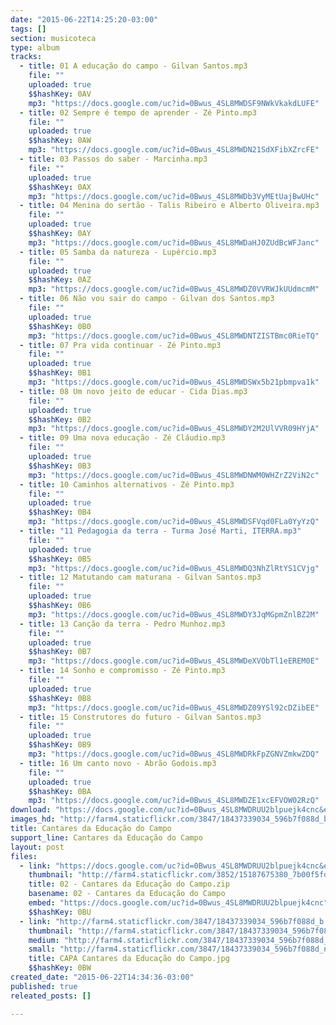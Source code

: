 ```yaml
---
date: "2015-06-22T14:25:20-03:00"
tags: []
section: musicoteca
type: album
tracks:
  - title: 01 A educação do campo - Gilvan Santos.mp3
    file: ""
    uploaded: true
    $$hashKey: 0AV
    mp3: "https://docs.google.com/uc?id=0Bwus_4SL8MWDSF9NWkVkakdLUFE"
  - title: 02 Sempre é tempo de aprender - Zé Pinto.mp3
    file: ""
    uploaded: true
    $$hashKey: 0AW
    mp3: "https://docs.google.com/uc?id=0Bwus_4SL8MWDN21SdXFibXZrcFE"
  - title: 03 Passos do saber - Marcinha.mp3
    file: ""
    uploaded: true
    $$hashKey: 0AX
    mp3: "https://docs.google.com/uc?id=0Bwus_4SL8MWDb3VyMEtUajBwUHc"
  - title: 04 Menina do sertão - Talis Ribeiro e Alberto Oliveira.mp3
    file: ""
    uploaded: true
    $$hashKey: 0AY
    mp3: "https://docs.google.com/uc?id=0Bwus_4SL8MWDaHJ0ZUdBcWFJanc"
  - title: 05 Samba da natureza - Lupércio.mp3
    file: ""
    uploaded: true
    $$hashKey: 0AZ
    mp3: "https://docs.google.com/uc?id=0Bwus_4SL8MWDZ0VVRWJkUUdmcmM"
  - title: 06 Não vou sair do campo - Gilvan dos Santos.mp3
    file: ""
    uploaded: true
    $$hashKey: 0B0
    mp3: "https://docs.google.com/uc?id=0Bwus_4SL8MWDNTZISTBmc0RieTQ"
  - title: 07 Pra vida continuar - Zé Pinto.mp3
    file: ""
    uploaded: true
    $$hashKey: 0B1
    mp3: "https://docs.google.com/uc?id=0Bwus_4SL8MWDSWx5b21pbmpva1k"
  - title: 08 Um novo jeito de educar - Cida Dias.mp3
    file: ""
    uploaded: true
    $$hashKey: 0B2
    mp3: "https://docs.google.com/uc?id=0Bwus_4SL8MWDY2M2UlVVR09HYjA"
  - title: 09 Uma nova educação - Zé Cláudio.mp3
    file: ""
    uploaded: true
    $$hashKey: 0B3
    mp3: "https://docs.google.com/uc?id=0Bwus_4SL8MWDNWM0WHZrZ2ViN2c"
  - title: 10 Caminhos alternativos - Zé Pinto.mp3
    file: ""
    uploaded: true
    $$hashKey: 0B4
    mp3: "https://docs.google.com/uc?id=0Bwus_4SL8MWDSFVqd0FLa0YyYzQ"
  - title: "11 Pedagogia da terra - Turma José Marti, ITERRA.mp3"
    file: ""
    uploaded: true
    $$hashKey: 0B5
    mp3: "https://docs.google.com/uc?id=0Bwus_4SL8MWDQ3NhZlRtYS1CVjg"
  - title: 12 Matutando cam maturana - Gilvan Santos.mp3
    file: ""
    uploaded: true
    $$hashKey: 0B6
    mp3: "https://docs.google.com/uc?id=0Bwus_4SL8MWDY3JqMGpmZnlBZ2M"
  - title: 13 Canção da terra - Pedro Munhoz.mp3
    file: ""
    uploaded: true
    $$hashKey: 0B7
    mp3: "https://docs.google.com/uc?id=0Bwus_4SL8MWDeXVObTl1eEREM0E"
  - title: 14 Sonho e compromisso - Zé Pinto.mp3
    file: ""
    uploaded: true
    $$hashKey: 0B8
    mp3: "https://docs.google.com/uc?id=0Bwus_4SL8MWDZ09YSl92cDZibEE"
  - title: 15 Construtores do futuro - Gilvan Santos.mp3
    file: ""
    uploaded: true
    $$hashKey: 0B9
    mp3: "https://docs.google.com/uc?id=0Bwus_4SL8MWDRkFpZGNVZmkwZDQ"
  - title: 16 Um canto novo - Abrão Godois.mp3
    file: ""
    uploaded: true
    $$hashKey: 0BA
    mp3: "https://docs.google.com/uc?id=0Bwus_4SL8MWDZE1xcEFVOW02RzQ"
download: "https://docs.google.com/uc?id=0Bwus_4SL8MWDRUU2blpuejk4cnc&export=download"
images_hd: "http://farm4.staticflickr.com/3847/18437339034_596b7f088d_b.jpg"
title: Cantares da Educação do Campo
support_line: Cantares da Educação do Campo
layout: post
files:
  - link: "https://docs.google.com/uc?id=0Bwus_4SL8MWDRUU2blpuejk4cnc&export=download"
    thumbnail: "http://farm4.staticflickr.com/3852/15187675380_7b00f5fdff_b.jpg"
    title: 02 - Cantares da Educação do Campo.zip
    basename: 02 - Cantares da Educação do Campo
    embed: "https://docs.google.com/uc?id=0Bwus_4SL8MWDRUU2blpuejk4cnc"
    $$hashKey: 0BU
  - link: "http://farm4.staticflickr.com/3847/18437339034_596b7f088d_b.jpg"
    thumbnail: "http://farm4.staticflickr.com/3847/18437339034_596b7f088d_t.jpg"
    medium: "http://farm4.staticflickr.com/3847/18437339034_596b7f088d_z.jpg"
    small: "http://farm4.staticflickr.com/3847/18437339034_596b7f088d_n.jpg"
    title: CAPA Cantares da Educação do Campo.jpg
    $$hashKey: 0BW
created_date: "2015-06-22T14:34:36-03:00"
published: true
releated_posts: []

---
```

